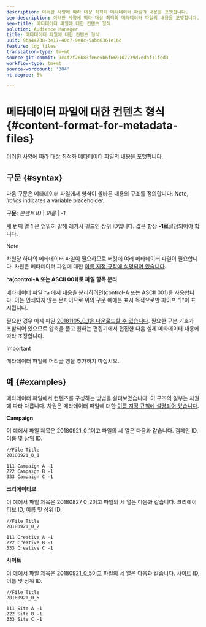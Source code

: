 ```yaml
---
description: 이러한 사양에 따라 대상 최적화 메타데이터 파일의 내용을 포맷합니다.
seo-description: 이러한 사양에 따라 대상 최적화 메타데이터 파일의 내용을 포맷합니다.
seo-title: 메타데이터 파일에 대한 컨텐츠 형식
solution: Audience Manager
title: 메타데이터 파일에 대한 컨텐츠 형식
uuid: 9ba44738-3e17-40c7-9e8c-5abd8361e16d
feature: log files
translation-type: tm+mt
source-git-commit: 9e4f2f26b83fe6e5b6f669107239d7edaf11fed3
workflow-type: tm+mt
source-wordcount: '304'
ht-degree: 5%

---
```



# 메타데이터 파일에 대한 컨텐츠 형식{#content-format-for-metadata-files}

이러한 사양에 따라 대상 최적화 메타데이터 파일의 내용을 포맷합니다.

## 구문 {#syntax}

다음 구문은 메타데이터 파일에서 형식이 올바른 내용의 구조를 정의합니다. Note, *italics* indicates a variable placeholder.

**구문:**  *콘텐트 ID* | *이름* | *-1*

<!--In the contents syntax, you'll notice a parent ID variable. Don't confuse it with the parent ID used in the [metadata file name](../../../reporting/audience-optimization-reports/metadata-files-intro/metadata-file-names.md). These 2 variables seem similar, but they represent different things. In the file name, the parent ID corresponds to a category like "campaign" (ID 1), "placement" (ID 3), or "tactic" (ID 9), etc. In the file body:-->

세 번째 열 **1** 은 엄밀히 말해 레거시 필드인 상위 ID입니다. 값은 항상 **-1로**&#x200B;설정되어야 합니다.

>[!NOTE]
>
>차원당 하나의 메타데이터 파일이 필요하므로 버킷에 여러 메타데이터 파일이 필요합니다. 차원은 메타데이터 파일에 대한 [이름 지정 규칙에 설명되어 있습니다](../../../reporting/audience-optimization-reports/metadata-files-intro/metadata-file-names.md#child-dimension).

**^a(control-A 또는 ASCII 001)로 파일 항목 분리**

메타데이터 파일 `^a` 에서 내용을 분리하려면(control-A 또는 ASCII 001)을 사용합니다. 이는 인쇄되지 않는 문자이므로 위의 구문 예에는 표시 목적으로만 파이프 &quot;|&quot;이 표시됩니다.

필요한 경우 예제 파일 [20181105_0_1을 다운로드할 수 있습니다](assets/20181105_0_1.zip). 필요한 구분 기호가 포함되어 있으므로 압축을 풀고 원하는 편집기에서 편집한 다음 실제 메타데이터 내용에 따라 조정합니다.

>[!IMPORTANT]
>
>메타데이터 파일에 머리글 행을 추가하지 마십시오.

## 예 {#examples}

메타데이터 파일에서 컨텐츠를 구성하는 방법을 살펴보겠습니다. 이 구조의 일부는 차원에 따라 다릅니다. 차원은 메타데이터 파일에 대한 [이름 지정 규칙에 설명되어 있습니다](../../../reporting/audience-optimization-reports/metadata-files-intro/metadata-file-names.md#child-dimension).

**Campaign**

이 예에서 파일 제목은 20180921_0_1이고 파일의 세 열은 다음과 같습니다. 캠페인 ID, 이름 및 상위 ID.

<!--Let's say you want to populate the creative drop down menu with creative names from a particular campaign. In this case, your metadata file name would include ID 1 (campaign) and ID 2 (creative). Following the content syntax, your metadata file would contain the creative ID, creative name, and actual campaign ID.-->

```
//File Title
20180921_0_1

111 Campaign A -1
222 Campaign B -1
333 Campaign C -1
```

**크리에이티브**

이 예에서 파일 제목은 20180827_0_2이고 파일의 세 열은 다음과 같습니다. 크리에이티브 ID, 이름 및 상위 ID.

```
//File Title
20180921_0_2

111 Creative A -1
222 Creative B -1
333 Creative C -1
```

**사이트**

이 예에서 파일 제목은 20180921_0_5이고 파일의 세 열은 다음과 같습니다. 사이트 ID, 이름 및 상위 ID.

```
//File Title
20180921_0_5

111 Site A -1
222 Site B -1
333 Site C -1
```

